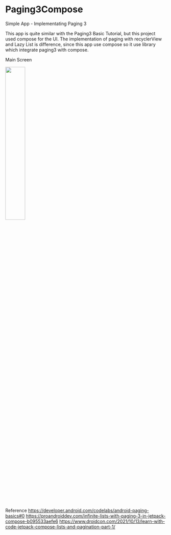 # Paging3Compose

Simple App - Implementating Paging 3

This app is quite similar with the Paging3 Basic Tutorial, but this project used compose for the UI.
The implementation of paging with recyclerView and Lazy List is difference, since this app use compose
so it use library which integrate paging3 with compose.

Main Screen

<img src="https://user-images.githubusercontent.com/69592810/170087082-6bbb9569-ec80-4b9f-8a26-3814c77984e9.png" width="35%" height="35%">

Reference
https://developer.android.com/codelabs/android-paging-basics#0
https://proandroiddev.com/infinite-lists-with-paging-3-in-jetpack-compose-b095533aefe6
https://www.droidcon.com/2021/10/13/learn-with-code-jetpack-compose-lists-and-pagination-part-1/
